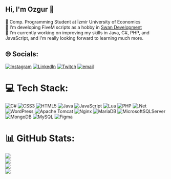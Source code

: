 ## Hi, I'm Ozgur 👋

📓 Comp. Programming Student at İzmir University of Economics<br>
🔧 I'm developing FiveM scripts as a hobby in [Swan Development](https://swan-development.tebex.io/)<br>
🌱 I'm currently working on improving my skills in Java, C#, PHP, and JavaScript, and I'm really looking forward to learning much more.<br>

## 🌐 Socials:
[![Instagram](https://img.shields.io/badge/Instagram-%23E4405F.svg?logo=Instagram&logoColor=white)](https://instagram.com/freed0m13_) [![LinkedIn](https://img.shields.io/badge/LinkedIn-%230077B5.svg?logo=linkedin&logoColor=white)](https://linkedin.com/in/ozgurdenizural) [![Twitch](https://img.shields.io/badge/Twitch-%239146FF.svg?logo=Twitch&logoColor=white)](https://twitch.tv/freed0M13) [![email](https://img.shields.io/badge/Email-D14836?logo=gmail&logoColor=white)](mailto:freed0M420@protonmail.com) 

# 💻 Tech Stack:
![C#](https://img.shields.io/badge/c%23-%23239120.svg?style=flat&logo=csharp&logoColor=white) ![CSS3](https://img.shields.io/badge/css3-%231572B6.svg?style=flat&logo=css3&logoColor=white) ![HTML5](https://img.shields.io/badge/html5-%23E34F26.svg?style=flat&logo=html5&logoColor=white) ![Java](https://img.shields.io/badge/java-%23ED8B00.svg?style=flat&logo=openjdk&logoColor=white) ![JavaScript](https://img.shields.io/badge/javascript-%23323330.svg?style=flat&logo=javascript&logoColor=%23F7DF1E) ![Lua](https://img.shields.io/badge/lua-%232C2D72.svg?style=flat&logo=lua&logoColor=white) ![PHP](https://img.shields.io/badge/php-%23777BB4.svg?style=flat&logo=php&logoColor=white) ![.Net](https://img.shields.io/badge/.NET-5C2D91?style=flat&logo=.net&logoColor=white) ![WordPress](https://img.shields.io/badge/WordPress-%23117AC9.svg?style=flat&logo=WordPress&logoColor=white) ![Apache Tomcat](https://img.shields.io/badge/apache%20tomcat-%23F8DC75.svg?style=flat&logo=apache-tomcat&logoColor=black) ![Nginx](https://img.shields.io/badge/nginx-%23009639.svg?style=flat&logo=nginx&logoColor=white) ![MariaDB](https://img.shields.io/badge/MariaDB-003545?style=flat&logo=mariadb&logoColor=white) ![MicrosoftSQLServer](https://img.shields.io/badge/Microsoft%20SQL%20Server-CC2927?style=flat&logo=microsoft%20sql%20server&logoColor=white) ![MongoDB](https://img.shields.io/badge/MongoDB-%234ea94b.svg?style=flat&logo=mongodb&logoColor=white) ![MySQL](https://img.shields.io/badge/mysql-4479A1.svg?style=flat&logo=mysql&logoColor=white) ![Figma](https://img.shields.io/badge/figma-%23F24E1E.svg?style=flat&logo=figma&logoColor=white)
# 📊 GitHub Stats:
![](https://github-readme-stats.vercel.app/api?username=freed0M13&theme=solarized-dark&hide_border=false&include_all_commits=false&count_private=false)<br/>
![](https://nirzak-streak-stats.vercel.app/?user=freed0M13&theme=solarized-dark&hide_border=false)<br/>
![](https://github-readme-stats.vercel.app/api/top-langs/?username=freed0M13&theme=solarized-dark&hide_border=false&include_all_commits=false&count_private=false&layout=compact)<br>
![](https://github-contributor-stats.vercel.app/api?username=freed0M13&limit=5&theme=solarized-dark&combine_all_yearly_contributions=true)
